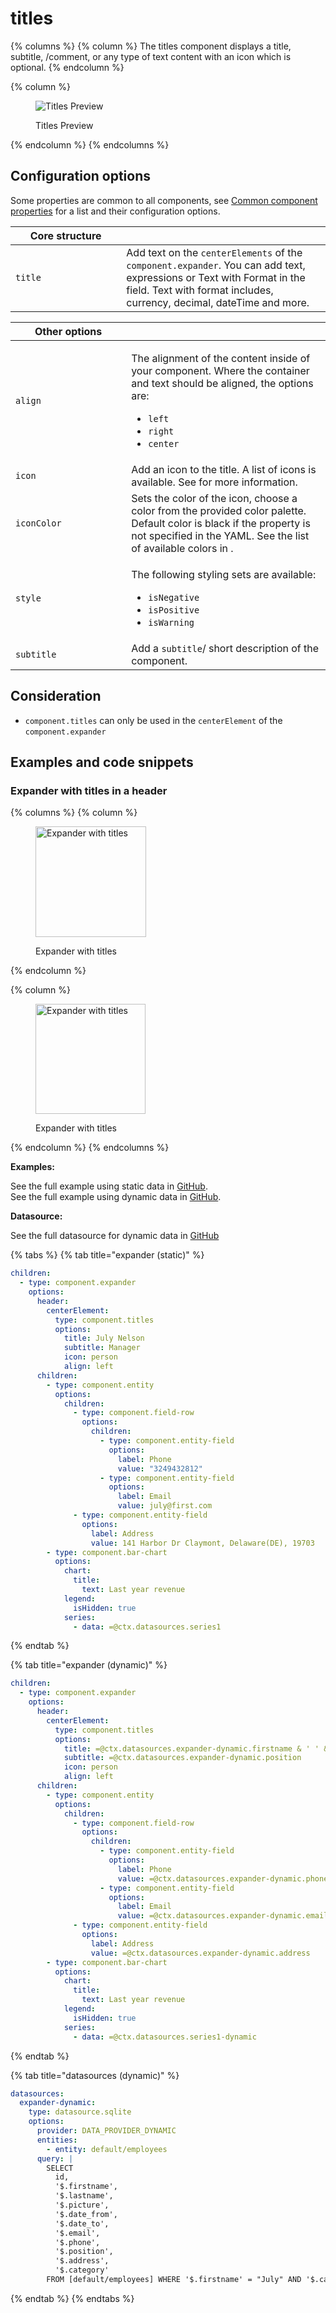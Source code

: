 # titles

{% columns %}
{% column %}
The titles component displays a title, subtitle, /comment, or any type of text content with an icon which is optional.
{% endcolumn %}

{% column %}
<figure><img src="../../../.gitbook/assets/cc-expander-titles-intro.png" alt="Titles Preview"><figcaption><p>Titles Preview</p></figcaption></figure>
{% endcolumn %}
{% endcolumns %}

## Configuration options

Some properties are common to all components, see [Common component properties](titles.md) for a list and their configuration options.

<table><thead><tr><th width="161.3125">Core structure</th><th></th></tr></thead><tbody><tr><td><code>title</code></td><td>Add text on the <code>centerElements</code> of the <code>component.expander</code>. You can add text, expressions or Text with Format in the field. Text with format includes, currency, decimal, dateTime and more.</td></tr></tbody></table>

<table><thead><tr><th width="169.18359375">Other options</th><th></th></tr></thead><tbody><tr><td><code>align</code></td><td><p>The alignment of the content inside of your component. Where the container and text should be aligned, the options are:</p><ul><li><code>left</code></li><li><code>right</code></li><li><code>center</code></li></ul></td></tr><tr><td><code>icon</code></td><td>Add an icon to the title. A list of icons is available. See for more information.</td></tr><tr><td><code>iconColor</code></td><td>Sets the color of the icon, choose a color from the provided color palette. Default color is black if the property is not specified in the YAML. See the list of available colors in .</td></tr><tr><td><code>style</code></td><td><p>The following styling sets are available:</p><ul><li><code>isNegative</code></li><li><code>isPositive</code></li><li><code>isWarning</code></li></ul></td></tr><tr><td><code>subtitle</code></td><td>Add a <code>subtitle</code>/ short description of the component.</td></tr></tbody></table>

## Consideration

* `component.titles` can only be used in the `centerElement` of the `component.expander`

## Examples and code snippets

### Expander with titles in a header

{% columns %}
{% column %}
<figure><img src="../../../.gitbook/assets/cc-expander-titles1.png" alt="Expander with titles" width="177"><figcaption><p>Expander with titles</p></figcaption></figure>
{% endcolumn %}

{% column %}
<figure><img src="../../../.gitbook/assets/cc-expander-titles2.png" alt="Expander with titles" width="176"><figcaption><p>Expander with titles</p></figcaption></figure>
{% endcolumn %}
{% endcolumns %}

**Examples:**

See the full example using static data in [GitHub](https://github.com/jigx-com/jigx-samples/blob/main/quickstart/jigx-samples/jigs/jigx-components/expander/static-data/expander.jigx).\
See the full example using dynamic data in [GitHub](https://github.com/jigx-com/jigx-samples/blob/main/quickstart/jigx-samples/jigs/jigx-components/expander/dynamic-data/expander-dynamic-data.jigx).

**Datasource:**

See the full datasource for dynamic data in [GitHub](https://github.com/jigx-com/jigx-samples/blob/main/quickstart/jigx-samples/datasources/expanders%20and%20stages/expander-dynamic.jigx)

{% tabs %}
{% tab title="expander (static)" %}
```yaml
children:
  - type: component.expander
    options:
      header:
        centerElement:
          type: component.titles
          options:
            title: July Nelson
            subtitle: Manager
            icon: person
            align: left
      children:
        - type: component.entity
          options:
            children:
              - type: component.field-row
                options:
                  children:
                    - type: component.entity-field
                      options:
                        label: Phone
                        value: "3249432812"
                    - type: component.entity-field
                      options:
                        label: Email
                        value: july@first.com
              - type: component.entity-field
                options:
                  label: Address
                  value: 141 Harbor Dr Claymont, Delaware(DE), 19703
        - type: component.bar-chart
          options:
            chart:
              title:
                text: Last year revenue
            legend:
              isHidden: true
            series:
              - data: =@ctx.datasources.series1
```
{% endtab %}

{% tab title="expander (dynamic)" %}
```yaml
children:
  - type: component.expander
    options:
      header:
        centerElement:
          type: component.titles
          options:
            title: =@ctx.datasources.expander-dynamic.firstname & ' ' & @ctx.datasources.expander-dynamic.lastname
            subtitle: =@ctx.datasources.expander-dynamic.position
            icon: person
            align: left
      children:
        - type: component.entity
          options:
            children:
              - type: component.field-row
                options:
                  children:
                    - type: component.entity-field
                      options:
                        label: Phone
                        value: =@ctx.datasources.expander-dynamic.phone
                    - type: component.entity-field
                      options:
                        label: Email
                        value: =@ctx.datasources.expander-dynamic.email
              - type: component.entity-field
                options:
                  label: Address
                  value: =@ctx.datasources.expander-dynamic.address
        - type: component.bar-chart
          options:
            chart:
              title:
                text: Last year revenue
            legend:
              isHidden: true
            series:
              - data: =@ctx.datasources.series1-dynamic
```
{% endtab %}

{% tab title="datasources (dynamic)" %}
```yaml
datasources:
  expander-dynamic:
    type: datasource.sqlite
    options:
      provider: DATA_PROVIDER_DYNAMIC
      entities:
        - entity: default/employees
      query: |
        SELECT 
          id,
          '$.firstname',
          '$.lastname',
          '$.picture', 
          '$.date_from', 
          '$.date_to', 
          '$.email',
          '$.phone', 
          '$.position', 
          '$.address', 
          '$.category' 
        FROM [default/employees] WHERE '$.firstname' = "July" AND '$.category' = 'employees'
```
{% endtab %}
{% endtabs %}
